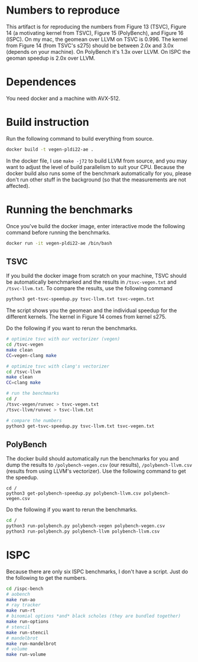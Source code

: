 # Numbers to reproduce
This artifact is for reproducing the numbers from Figure 13 (TSVC), Figure 14 (a motivating kernel from TSVC), Figure 15 (PolyBench), and Figure 16 (ISPC).
On my mac, the geomean over LLVM on TSVC is 0.996.
The kernel from Figure 14 (from TSVC's s275) should be between 2.0x and 3.0x (depends on your machine).
On PolyBench it's 1.3x over LLVM.
On ISPC the geoman speedup is 2.0x over LLVM.

# Dependences
You need docker and a machine with AVX-512.

# Build instruction
Run the following command to build everything from source.
```bash
docker build -t vegen-pldi22-ae .
```
In the docker file, I use `make -j72` to build LLVM from source, and you may want to adjust the level of build parallelism to suit your CPU.
Because the docker build also runs some of the benchmark automatically for you, please don't run other
stuff in the background (so that the measurements are not affected).

# Running the benchmarks
Once you've build the docker image, enter interactive mode the following command before running the benchmarks.
```bash
docker run -it vegen-pldi22-ae /bin/bash
```

## TSVC 
If you build the docker image from scratch on your machine, TSVC should be automatically benchmarked
and the results in `/tsvc-vegen.txt` and `/tsvc-llvm.txt`.
To compare the results, use the following command
```bash
python3 get-tsvc-speedup.py tsvc-llvm.txt tsvc-vegen.txt
```
The script shows you the geomean and the individual speedup for the different kernels. The kernel in Figure 14 comes from kernel s275.

Do the following if you want to rerun the benchmarks.
```bash
# optimize tsvc with our vectorizer (vegen)
cd /tsvc-vegen
make clean
CC=vegen-clang make

# optimize tsvc with clang's vectorizer
cd /tsvc-llvm
make clean
CC=clang make

# run the benchmarks
cd /
/tsvc-vegen/runvec > tsvc-vegen.txt
/tsvc-llvm/runvec > tsvc-llvm.txt

# compare the numbers
python3 get-tsvc-speedup.py tsvc-llvm.txt tsvc-vegen.txt
```

## PolyBench
The docker build should automatically run the benchmarks for you and dump the results to `/polybench-vegen.csv` (our results),
`/polybench-llvm.csv` (results from using LLVM's vectorizer).
Use the following command to get the speedup.
```
cd /
python3 get-polybench-speedup.py polybench-llvm.csv polybench-vegen.csv
```

Do the following if you want to rerun the benchmarks.
```bash
cd /
python3 run-polybench.py polybench-vegen polybench-vegen.csv
python3 run-polybench.py polybench-llvm polybench-llvm.csv
```

# ISPC
Because there are only six ISPC benchmarks, I don't have a script. Just do the following to get the numbers.
```bash
cd /ispc-bench
# aobench
make run-ao
# ray tracker
make run-rt
# binomial options *and* black scholes (they are bundled together)
make run-options
# stencil
make run-stencil
# mandelbrot
make run-mandelbrot
# volume
make run-volume
```
